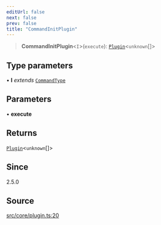 ```yaml
---
editUrl: false
next: false
prev: false
title: "CommandInitPlugin"
---
```


> **CommandInitPlugin**\<`I`\>(`execute`): [`Plugin`](/v4/api/interfaces/plugin/)\<`unknown`[]\>

## Type parameters

• **I** *extends* [`CommandType`](/v4/api/enumerations/commandtype/)

## Parameters

• **execute**

## Returns

[`Plugin`](/v4/api/interfaces/plugin/)\<`unknown`[]\>

## Since

2.5.0

## Source

[src/core/plugin.ts:20](https://github.com/sern-handler/handler/blob/3e9b9229c8e4036aa031b2eb106ad88a9cfb5a7b/src/core/plugin.ts#L20)
